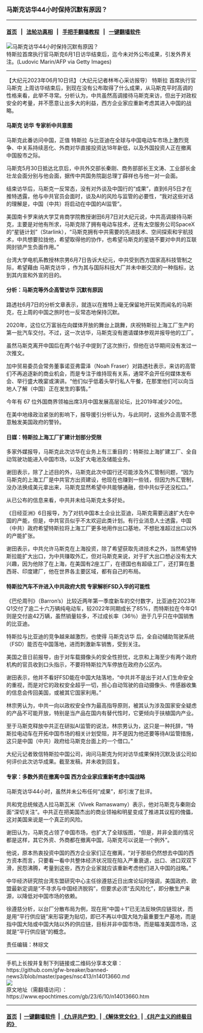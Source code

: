 ### 马斯克访华44小时保持沉默有原因？
------------------------

#### [首页](https://github.com/gfw-breaker/banned-news3/blob/master/README.md) &nbsp;&nbsp;|&nbsp;&nbsp; [法轮功真相](https://github.com/begood0513/basic/blob/master/README.md)  &nbsp;&nbsp;|&nbsp;&nbsp; [手把手翻墙教程](https://github.com/gfw-breaker/guides/wiki)  &nbsp;&nbsp;|&nbsp;&nbsp; [一键翻墙软件](https://github.com/gfw-breaker/nogfw/blob/master/README.md)  



<div><img alt="马斯克访华44小时保持沉默有原因？" class="attachment-djy_600_400 size-djy_600_400 wp-post-image" src="https://i.epochtimes.com/assets/uploads/2023/05/id13999068-GettyImages-1255034481-600x400.jpg"/>
<div class="caption">
 特斯拉首席执行官马斯克6月1日访华结束后，迄今未对外公布成果，引发外界关注。(Ludovic Marin/AFP via Getty Images)
</div></div><hr/>


<div><p>
 【大纪元2023年06月10日讯】（大纪元记者林岑心采访报导）
 <ok href="https://www.epochtimes.com/gb/tag/%E7%89%B9%E6%96%AF%E6%8B%89.html">
  特斯拉
 </ok>
 首席执行官
 <ok href="https://www.epochtimes.com/gb/tag/%E9%A9%AC%E6%96%AF%E5%85%8B.html">
  马斯克
 </ok>
 上周访华结束后，到现在没有公布取得了什么成果，从马斯克平时高调的性格来看，此举不寻常。分析认为，中共虽然高调接待马斯克来访，但出于对政权安全的考量，并不愿意让出多大的利益，西方企业家应重新考虑其进入中国的战略。
</p>
<h4>
 <ok href="https://www.epochtimes.com/gb/tag/%E9%A9%AC%E6%96%AF%E5%85%8B.html">
  马斯克
 </ok>
 访华 专家析中共意图
</h4>
<p>
 马斯克此番访问中国，正值
 <ok href="https://www.epochtimes.com/gb/tag/%E7%89%B9%E6%96%AF%E6%8B%89.html">
  特斯拉
 </ok>
 与比亚迪在全球与中国电动车市场上激烈竞争、中关系持续恶化、外商对华直接投资达18年新低，以及外国投资人正在撤离中国股市之际。
</p>
<p>
 马斯克5月30日抵达北京后，中共外交部长秦刚、商务部部长王文涛、工业部长金壮龙会面分别与他会面，据传中共国务院副总理丁薛祥也与他一对一会面。
</p>
<p>
 结束访华后，马斯克一反常态，没有对外谈及中国行的“成果”，直到6月5日才在推特透露，他与中共官员会面时，谈及AI的风险与监管的必要性，“我对这些对话的理解是，中国（中共）将启动在中国的AI监管”。
</p>
<p>
 美国南卡罗来纳大学艾肯商学院教授谢田6月7日对大纪元说，中共高调接待马斯克，主要是对他有所求，马斯克除了拥有电动车技术，还有太空服务公司SpaceX的“星链计划”（Starlink），“马斯克拥有中共需要的先进技术、空间探索和宇航技术，中共想要拉拢他，希望取得他的协作，也希望马斯克的星链不要对中共的互联网封锁产生负面作用。”
</p>
<p>
 台湾大学电机系教授林宗男6月7日告诉大纪元，中共受到西方国家高科技管制之际，希望藉由
 <ok href="https://www.epochtimes.com/gb/tag/%E9%A9%AC%E6%96%AF%E5%85%8B%E8%AE%BF%E5%8D%8E.html">
  马斯克访华
 </ok>
 ，作为其与国际科技大厂并未中断交流的一种指标，达到其内宣和外宣的目的。
</p>
<h4>
 分析：马斯克等外企高管访华 沉默有原因
</h4>
<p>
 路透社6月7日的分析文章表示，就连以在推特上毫无保留地开玩笑而闻名的马斯克，在上周的中国之旅时也一反常态地保持沉默。
</p>
<p>
 2020年，这位亿万富翁在向媒体开放的舞台上跳舞，庆祝特斯拉上海工厂生产的第一批汽车交付。不过，这一次访华，马斯克没有邀请媒体参观并报导他的工厂。
</p>
<p>
 虽然马斯克离开中国后在两个帖子中提到了这次旅行，但他在访华期间没有发过一次推文。
</p>
<p>
 加中贸易委员会常务董事诺亚弗雷泽（Noah Fraser）对路透社表示，来访的高管们不再追逐新的商业机会，而是专注于维持现有关系，通常不会开任何媒体发布会、举行盛大晚宴或演讲。“他们似乎低着头举行私人午餐，在那里他们可以向当地人了解（中国）正在发生的事情。”
</p>
<p>
 今年有 67 位外国商界领袖出席3月中国发展高层论坛，比2019年减少20位。
</p>
<p>
 在美中地缘政治紧张的影响下，报导援引分析认为，与此同时，这些外企高管不愿意触发美国政府的警铃。
</p>
<h4>
 日媒：特斯拉上海工厂扩建计划部分受限
</h4>
<p>
 多家外媒报导，马斯克此次访华在业务上有三重目的：特斯拉上海扩建工厂、全自动驾驶功能进入中国市场，以及扩大电池及储能业务。
</p>
<p>
 谢田表示，除了上述目的外，马斯克此次中国行还可能涉及外汇管制问题，“因为马斯克的上海工厂是中共官方出资建设，他现在也赚到一些钱，但因为外汇管制，没办法换成美元拿出来，马斯克显然希望中共能够通融，但中共似乎还没松口。”
</p>
<p>
 从已公布的信息来看，中共并未给马斯克太多好处。
</p>
<p>
 《日经亚洲》6日报导，为了对抗中国本土企业比亚迪，马斯克需要迅速扩大在中国的产能，但是，中共官员似乎不太欢迎此类计划。有行业消息人士透露，中国（中共）政府希望特斯拉将上海工厂更多地用作出口基地，不想批准超过出口以外的产能扩张。
</p>
<p>
 谢田表示，中共允许马斯克在上海投资，除了希望获取先进技术之外，当然希望特斯拉能扩大出口，为中共赚取外汇，但对马斯克来说，对于扩大出口想必没有太大兴趣，因为他除了在上海，在美国有2座工厂，在德国也有超级工厂，还打算在墨西哥、印度建厂，他在世界各主要区域，都有自己的布局。
</p>
<h4>
 特斯拉汽车不许进入中共政府大院 专家解析FSD入华的可能性
</h4>
<p>
 《巴伦周刊》（Barron’s）比较近两年第一季度新车的交付数字，比亚迪在2023年Q1交付了逾二十六万辆纯电动车，较2022年同期成长了85%，而特斯拉在今年Q1则是交付逾42万辆，虽然销量较多，不过成长率（36％）逊于几乎只在中国销售的比亚迪。
</p>
<p>
 特斯拉与比亚迪的竞争越来越激烈，也使得
 <ok href="https://www.epochtimes.com/gb/tag/%E9%A9%AC%E6%96%AF%E5%85%8B%E8%AE%BF%E5%8D%8E.html">
  马斯克访华
 </ok>
 后，全自动辅助驾驶系统（FSD）能否在中国落地，进而刺激新车销售，受到关注。
</p>
<p>
 美国之音日前报导，由于对车载摄像头的安全性担忧，北京和上海至少有两个政府机构的官员收到口头指示，不要将特斯拉汽车停放在政府办公区内。
</p>
<p>
 谢田表示，他并不看好FSD能在中国大陆落地，“中共并不是出于对人们生命安全的重视，而是对它的政权安全超乎一切，担心自动驾驶的自动摄像头、传感器收集的信息会传回美国，或被其它国家利用。”
</p>
<p>
 林宗男认为，中共一向以政权安全作为最高指导原则，被其认为涉及国家安全疑虑的产品不可能开放，特别是当产品在国内有替代性时，它更倾向于扶植国内产业。
</p>
<p>
 至于马斯克释放中共正在研拟AI监管的说法，林宗男认为，这只是一种托辞，“特斯拉电动车在开拓中国市场的相关计划受阻，并不是因为他还要等待AI监管措施，这只是中国（中共）政府给马斯克台面上的一个借口。”
</p>
<p>
 大纪元记者致信特斯拉中国公司，询问马斯克为何对访华成果保持沉默及该公司如何评价此次访华成果。截至发稿，并未收到回复。
</p>
<h4>
 专家：多数外资在撤离中国 西方企业家应重新考虑中国战略
</h4>
<p>
 马斯克访华44小时，虽然并未公布任何“成果”，却引发了批评。
</p>
<p>
 共和党总统候选人拉马斯瓦米（Vivek Ramaswamy）表示，他对马斯克与秦刚会面“深切关注”。中共正在把美国杰出的商业领袖和明星变成了推进其议程的傀儡，这对美国来说是一个真正的风险。
</p>
<p>
 谢田认为，马斯克占领了中国市场，也扩大了全球版图，“但是，并非全面的情况都是这样，其它外资、外商都在撤离中国，马斯克可以说是一个例外”。
</p>
<p>
 他说，原本热衷投资中国的西方企业家们正在撤离，“对于那些仍然想去中国的西方资本而言，只要看一看中共整体经济状况现在陷入严重衰退，出口、进口双双下滑，民怨沸腾，考量到这些，西方企业家就应该重新考虑他们进入中国的战略。”
</p>
<p>
 中华经济研究院台湾东盟研究中心主任徐遵慈近日出席论坛时强调，美国政府、欧盟最新定调是“不寻求与中国经济脱钩”，但要求必须“去风险化”，即分散生产来源，以降低对中国市场的依赖。
</p>
<p>
 徐遵慈分析，以台厂分散布局为例，现在用“中国＋1”已无法反映供应链现状，而是用“平行供应链”来形容更为贴切，即已不再以中国大陆为最重要生产基地，而是指中国大陆或中国大陆以外的供应链，目标并非中国市场，而是瞄准美国市场，这就是“平行供应链”的概念。
</p>
<p>
 责任编辑：林琮文
</p>
</div>
<hr/>
手机上长按并复制下列链接或二维码分享本文章：<br/>
https://github.com/gfw-breaker/banned-news3/blob/master/pages/nsc413/n14013660.md <br/>
<a href='https://github.com/gfw-breaker/banned-news3/blob/master/pages/nsc413/n14013660.md'><img src='https://github.com/gfw-breaker/banned-news3/blob/master/pages/nsc413/n14013660.md.png'/></a> <br/>
原文地址（需翻墙访问）：https://www.epochtimes.com/gb/23/6/10/n14013660.htm


------------------------
#### [首页](https://github.com/gfw-breaker/banned-news3/blob/master/README.md) &nbsp;|&nbsp; [一键翻墙软件](https://github.com/gfw-breaker/nogfw/blob/master/README.md) &nbsp;| [《九评共产党》](https://github.com/gfw-breaker/9ping.md/blob/master/README.md#九评之一评共产党是什么) | [《解体党文化》](https://github.com/gfw-breaker/jtdwh.md/blob/master/README.md) | [《共产主义的终极目的》](https://github.com/gfw-breaker/gczydzjmd.md/blob/master/README.md)


<img src='http://gfw-breaker.win/banned-news3/pages/nsc413/n14013660.md' width='0px' height='0px'/>